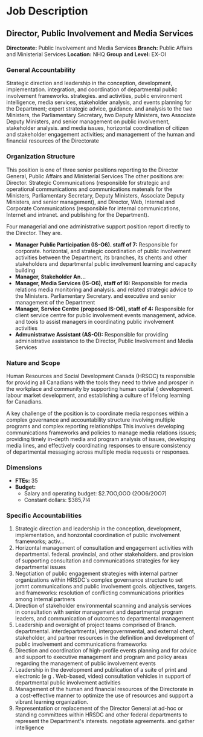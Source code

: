 # Job Description

## Director, Public Involvement and Media Services

**Directorate:** Public Involvement and Media Services
**Branch:** Public Affairs and Ministerial Services
**Location:** NHQ
**Group and Level:** EX-OI

### General Accountability

Strategic direction and leadership in the conception, development, implementation. integration, and coordination of departmental public involvement frameworks. strategies. and activities, public environment intelligence, media services, stakeholder analysis, and events planning for the Department; expert strategic advice, guidance. and analysis to the two Ministers, the Parliamentary Secretary, two Deputy Ministers, two Associate Deputy Ministers, and senior management on public involvement, stakeholder analysis. and media issues, horizontal coordination of citizen and stakeholder engagement activities; and management of the human and financial resources of the Directorate

### Organization Structure

This position is one of three senior positions reporting to the Director General, Public Affairs and Ministerial Services The other positions are: Director. Strategic Communications (responsible for strategic and operational communications and communications matenals for the Ministers, Parliamentary Secretary, Deputy Ministers, Associate Deputy Ministers, and senior management), and Director, Web, Internal and Corporate Communications (responsible for internal communications, Internet and intranet. and publishing for the Department).

Four managerial and one administrative support position report directly to the Director. They are.

*   **Manager Public Participation (IS-O6). staff of 7:** Responsible for corporate. horizontal, and strategic coordination of public involvement activities between the Department, its branches, its chents and other stakeholders and departmental public involvement learning and capacity building
*   **Manager, Stakeholder An...**
*   **Manager, Media Services (IS-O6), staff of I6:** Responsible for media relations media monitoring and analysis. and related strategic advice to the Ministers. Parliamentary Secretary. and executive and senior management of the Department
*   **Manager, Service Centre (proposed IS-O6), staff of 4:** Responsible for client service centre for public involvement events management, advice. and toois to assist managers in coordinating public involvement activities
*   **Admunistratwe Assistant (AS-OI):** Responsible for providing administrative assistance to the Director, Public Involvement and Media Services

### Nature and Scope

Human Resources and Social Development Canada (HRSOC) ts responsible for providing all Canadians with the tools they need to thrive and prosper in the workplace and community by supporting human capital { development. labour market development, and establishing a culture of lifelong learning for Canadians.

A key challenge of the position is to coordinate media responses within a complex governance and accountability structure involving multiple programs and complex reporting relationships This involves developing communications frameworks and policies to manage media relations issues; providing timely in-depth media and program analysis of issues, developing media lines, and effectively coordinating responses to ensure consistency of departmental messaging across multiple media requests or responses.

### Dimensions

*   **FTEs:** 35
*   **Budget:**
    *   Salary and operating budget: $2.7OO,OOO (2OO6/2OO7)
    *   Constant dollars: $385,7I4

### Specific Accountabilities

1.  Strategic direction and leadership in the conception, development, implementation, and honzontal coordination of public involvement frameworks; activ...
2.  Horizontal management of consultation and engagement activities with departmental. federal. provincial, and other stakeholders. and provision of supporting consultation and communications strategies for key departmental issues
3.  Negotiation of public engagement strategies with internal partner organizations within HRSDC's complex governance structure to set jomnt communications and public involvement goals. objectives, targets. and frameworks: resolution of conflicting communications priorities among internal partners
4.  Direction of stakeholder environmental scanning and analysis services in consultation with senior management and departmental program leaders, and communication of outcomes to departmental management
5.  Leadership and oversight of project teams comprised of Branch. departmental. interdepartmental, intergovernmental, and external chent, stakeholder, and partner resources in the definition and development of public involvement and communications frameworks
6.  Direction and coordination of high-profile events planning and for advice and support to executive management and program and policy areas regarding the management of public involvement events
7.  Leadership in the development and publication of a suite of print and electronic (e g . Web-based, video) consultation vehicles in support of departmental public involvement activities
8.  Management of the human and financial resources of the Directorate in a cost-effective manner to optimize the use of resources and support a vibrant learning organization.
9.  Representation or replacement of the Director Generai at ad-hoc or standing committees within HRSDC and other federal departments to represent the Department's interests. negotiate agreements. and gather intelligence
